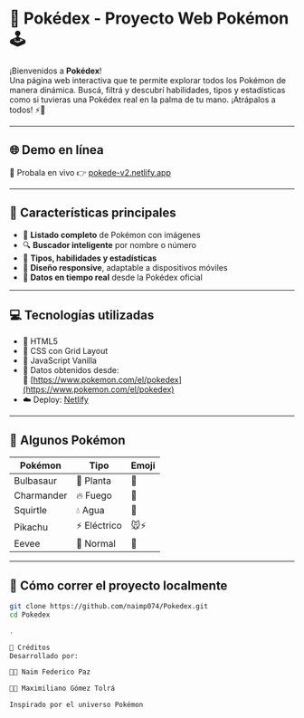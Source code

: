 # 🧿 Pokédex - Proyecto Web Pokémon 🕹️

¡Bienvenidos a **Pokédex**!  
Una página web interactiva que te permite explorar todos los Pokémon de manera dinámica. Buscá, filtrá y descubrí habilidades, tipos y estadísticas como si tuvieras una Pokédex real en la palma de tu mano. ¡Atrápalos a todos! ⚡🎒

---

## 🌐 Demo en línea

📲 Probala en vivo 👉 [pokede-v2.netlify.app](https://pokede-v2.netlify.app)

---

## 🌟 Características principales

- 🧭 **Listado completo** de Pokémon con imágenes
- 🔍 **Buscador inteligente** por nombre o número
- 🧬 **Tipos, habilidades y estadísticas**
- 📱 **Diseño responsive**, adaptable a dispositivos móviles
- 📡 **Datos en tiempo real** desde la Pokédex oficial

---

## 💻 Tecnologías utilizadas

- 🧱 HTML5
- 🎨 CSS con Grid Layout
- 🧠 JavaScript Vanilla
- 📡 Datos obtenidos desde:  
  🔗 [https://www.pokemon.com/el/pokedex](https://www.pokemon.com/el/pokedex)
- ☁️ Deploy: [Netlify](https://www.netlify.com/)

---

## 🐾 Algunos Pokémon

| Pokémon    | Tipo       | Emoji |
|------------|------------|--------|
| Bulbasaur  | 🌿 Planta  | 🐸     |
| Charmander | 🔥 Fuego   | 🐉     |
| Squirtle   | 💧 Agua    | 🐢     |
| Pikachu    | ⚡ Eléctrico | 🐭⚡  |
| Eevee      | 🧬 Normal  | 🦊     |

---

## 🚀 Cómo correr el proyecto localmente

```bash
git clone https://github.com/naimp074/Pokedex.git
cd Pokedex

.

🙌 Créditos
Desarrollado por:

👨‍💻 Naim Federico Paz

👨‍💻 Maximiliano Gómez Tolrá

Inspirado por el universo Pokémon

